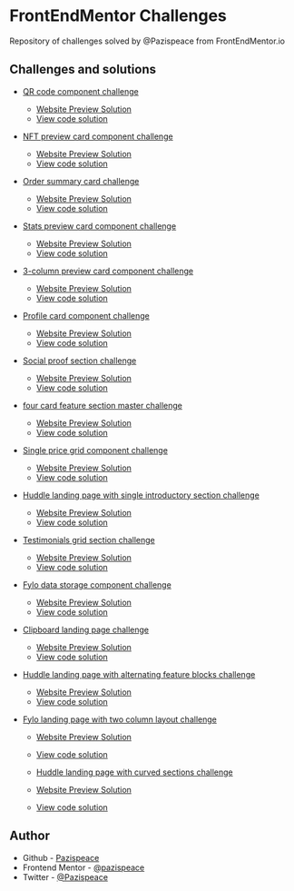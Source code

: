 # FrontEndMentor Challenges

Repository of challenges solved by @Pazispeace from FrontEndMentor.io

## Challenges and solutions

- [QR code component challenge](https://www.frontendmentor.io/solutions/responsive-qr-card-using-flexbox-rJdoOzc75)

  - [Website Preview Solution](https://Pazispeace.github.io/FrontendMentor-Challenges/qr-code-component)
  - [View code solution](https://github.com/Pazispeace/FrontendMentor-Challenges/tree/gh-pages/nft-preview-card-component)

- [NFT preview card component challenge](https://www.frontendmentor.io/solutions/resonsive-nft-preview-card-component-with-flexbox-H1ewl2R9m9)

  - [Website Preview Solution](https://Pazispeace.github.io/FrontendMentor-Challenges/nft-preview-card-component)
  - [View code solution](https://github.com/Pazispeace/FrontendMentor-Challenges/tree/gh-pages/nft-preview-card-component)

- [Order summary card challenge](https://www.frontendmentor.io/solutions/order-summary-component-using-flexbox-and-grid-css-ByS92Qjm5)

  - [Website Preview Solution](https://Pazispeace.github.io/FrontendMentor-Challenges/order-summary-component)
  - [View code solution](https://github.com/Pazispeace/FrontendMentor-Challenges/tree/gh-pages/order-summary-component)

- [Stats preview card component challenge](https://www.frontendmentor.io/solutions/responsive-stats-preview-card-component-using-flexbox-and-grid-css-SyeHE5amq)

  - [Website Preview Solution](https://Pazispeace.github.io/FrontendMentor-Challenges/stats-preview-card-component)
  - [View code solution](https://github.com/Pazispeace/FrontendMentor-Challenges/tree/gh-pages/stats-preview-card-component)

- [3-column preview card component challenge](https://www.frontendmentor.io/solutions/responsive-3column-preview-card-component-using-css-grid-and-flexbox-Hy6Znhk45)

  - [Website Preview Solution](https://Pazispeace.github.io/FrontendMentor-Challenges/3-column-preview-card-component)
  - [View code solution](https://github.com/Pazispeace/FrontendMentor-Challenges/tree/gh-pages/3-column-preview-card-component)

- [Profile card component challenge](https://www.frontendmentor.io/solutions/responsive-profile-card-component-using-flexbox-grid-and-mobile-first-r1V-c4VN9)

  - [Website Preview Solution](https://Pazispeace.github.io/FrontendMentor-Challenges/profile-card-component)
  - [View code solution](https://github.com/Pazispeace/FrontendMentor-Challenges/tree/gh-pages/profile-card-component)

- [Social proof section challenge](https://www.frontendmentor.io/solutions/social-proof-section-rkkzHrON5)

  - [Website Preview Solution](https://Pazispeace.github.io/FrontendMentor-Challenges/social-proof-section-master)
  - [View code solution](https://github.com/Pazispeace/FrontendMentor-Challenges/tree/gh-pages/social-proof-section-master)

- [four card feature section master challenge](https://www.frontendmentor.io/solutions/responsive-four-card-feature-section-Sy7Omg1B9)

  - [Website Preview Solution](https://Pazispeace.github.io/FrontendMentor-Challenges/four-card-feature-section-master)
  - [View code solution](https://github.com/Pazispeace/FrontendMentor-Challenges/tree/gh-pages/four-card-feature-section-master)

- [Single price grid component challenge](https://www.frontendmentor.io/solutions/responsive-single-price-grid-component-HJXyp2bH5)

  - [Website Preview Solution](https://Pazispeace.github.io/FrontendMentor-Challenges/single-price-grid-component-master)
  - [View code solution](https://github.com/Pazispeace/FrontendMentor-Challenges/tree/gh-pages/single-price-grid-component-master)

- [Huddle landing page with single introductory section challenge](https://www.frontendmentor.io/solutions/responsive-huddle-landing-page-with-single-introductory-section-B1TvdV7Hq)

  - [Website Preview Solution](https://Pazispeace.github.io/FrontendMentor-Challenges/huddle-landing-page-with-single-introductory-section-master)
  - [View code solution](https://github.com/Pazispeace/FrontendMentor-Challenges/tree/gh-pages/huddle-landing-page-with-single-introductory-section-master)

- [Testimonials grid section challenge](https://www.frontendmentor.io/solutions/responsive-testimonials-grid-section-using-grid-and-flexbox-rkqIKYpB9)

  - [Website Preview Solution](https://Pazispeace.github.io/FrontendMentor-Challenges/testimonials-grid-section-main)
  - [View code solution](https://github.com/Pazispeace/FrontendMentor-Challenges/tree/gh-pages/testimonials-grid-section-main)

- [Fylo data storage component challenge](https://www.frontendmentor.io/solutions/responsive-data-storage-component-SJ3Db9gLc)

  - [Website Preview Solution](https://Pazispeace.github.io/FrontendMentor-Challenges/fylo-data-storage-component-master)
  - [View code solution](https://github.com/Pazispeace/FrontendMentor-Challenges/tree/gh-pages/fylo-data-storage-component-master)

- [Clipboard landing page challenge](https://www.frontendmentor.io/solutions/responsive-clipboard-landing-page-HkNrVLz8q)

  - [Website Preview Solution](https://Pazispeace.github.io/FrontendMentor-Challenges/clipboard-landing-page-master)
  - [View code solution](https://github.com/Pazispeace/FrontendMentor-Challenges/tree/gh-pages/clipboard-landing-page-master)

- [Huddle landing page with alternating feature blocks challenge](https://www.frontendmentor.io/solutions/responsive-huddle-landing-page-with-alternating-feature-blocks-Sy4pO9BU5)

  - [Website Preview Solution](https://Pazispeace.github.io/FrontendMentor-Challenges/huddle-landing-page-with-alternating-feature-blocks-master)
  - [View code solution](https://github.com/Pazispeace/FrontendMentor-Challenges/tree/gh-pages/huddle-landing-page-with-alternating-feature-blocks-master)

- [Fylo landing page with two column layout challenge](https://www.frontendmentor.io/solutions/responsive-fylo-landing-page-with-two-column-layout-BJPA8uOU5)

  - [Website Preview Solution](https://Pazispeace.github.io/FrontendMentor-Challenges/fylo-landing-page-with-two-column-layout-master)
  - [View code solution](https://github.com/Pazispeace/FrontendMentor-Challenges/tree/gh-pages/fylo-landing-page-with-two-column-layout-master)

  - [Huddle landing page with curved sections challenge]()

  - [Website Preview Solution](https://Pazispeace.github.io/FrontendMentor-Challenges/huddle-landing-page-with-curved-sections-master)
  - [View code solution](https://github.com/Pazispeace/FrontendMentor-Challenges/tree/gh-pages/huddle-landing-page-with-curved-sections-master)

## Author

- Github - [Pazispeace](https://github.com/Pazispeace)
- Frontend Mentor - [@pazispeace](https://www.frontendmentor.io/profile/Pazispeace)
- Twitter - [@Pazispeace](https://www.twitter.com/pazispeace)
